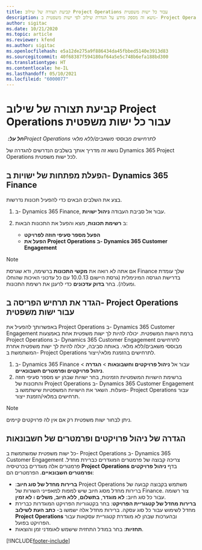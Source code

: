 ```yaml
---
title: קביעת תצורה של שילוב Project Operations עבור כל ישות משפטית
description: נושא זה מספק מידע על הגדרת שילוב לפי ישות משפטית ב- Project Operations.
author: sigitac
ms.date: 10/21/2020
ms.topic: article
ms.reviewer: kfend
ms.author: sigitac
ms.openlocfilehash: e5a12de275a9f886434da45fbbed5140e3913d83
ms.sourcegitcommit: 40f68387f594180af64a5e5c748b6efa188bd300
ms.translationtype: HT
ms.contentlocale: he-IL
ms.lasthandoff: 05/10/2021
ms.locfileid: "6000077"
---
```

# <a name="configure-project-operations-integration-per-legal-entity"></a>קביעת תצורה של שילוב Project Operations עבור כל ישות משפטית 

_**חל על:** ‏Project Operations לתרחישים מבוססי משאבים/ללא מלאי_

נושא זה מדריך אותך בשלבים הנדרשים להגדרה של Dynamics 365 Project Operations לכל ישות משפטית.

## <a name="enable-feature-keys-in-dynamics-365-finance"></a>הפעלת מפתחות של ישויות ב- Dynamics 365 Finance

בצע את השלבים הבאים כדי להפעיל תכונות נדרשות.

1. ב- Dynamics 365 Finance, עבור אל סביבת העבודה **ניהול ישויות**.
2. ב **רשימת תכונות**, מצא והפעל את התכונות הבאות:
  
    - **הפעל מספר סעיפי חוזה לפרויקט**
    - **הפעל את Project Operations ב- Dynamics 365 Customer Engagement**

> [!NOTE]
> אם אתה לא רואה את **מקשי התכונות** ברשימה, ודא שגרסת Finance שלך עומדת בדרישת הגרסה המינימלית (גרסת היישום 10.0.13 עם כל עדכוני האיכות שהוחלו ומעלה). בחר **בדוק עדכונים** כדי לרענן את רשימת התכונות.

## <a name="define-the-project-operations-deployment-scenario-for-a-legal-entity"></a>הגדר את תרחיש הפריסה ב- Project Operations עבור ישות משפטית

באפשרותך להפעיל את Project Operations ב- Dynamics 365 Customer Engagement ברמת הישות המשפטית. יכולה להיות לך ישות משפטית אחת באמצעות Project Operations ב- Dynamics 365 Customer Engagement לתרחישים מבוססי משאבים/ללא מלאי. באותה סביבה, יכולה להיות לך ישות משפטית אחרת המשתמשת ב- Project Operations לתרחישים בהזמנת מלאי/ייצור.

1. ב- Dynamics 365 Finance עבור אל **ניהול פרויקטים וחשבונאות** > **הגדרה** > **ניהול פרויקטים ופרמטרים חשבונאיים**.
2. ברשימת הישויות המשפטיות הזמינות, בחר ישויות שבהן יש מספר סעיפי חוזה והתכונות של Project Operations ב- Dynamics 365 Customer Engagement פועלות. השאר את הישויות המשפטיות שישתמשו ב- Project Operations עבור תרחישים במלאי/הזמנת ייצור.

> [!NOTE]
> ניתן לבחור ישות משפטית רק אם אין לה פרויקטים קיימים.

## <a name="configure-project-management-and-accounting-parameters"></a>הגדרה של ניהול פרויקטים ופרמטרים של חשבונאות

כל ישות משפטית שמשתמשת ב- Project Operations ב- Dynamics 365 Customer Engagement צריכה קבוצה של פרמטרים המוגדרים כברירת מחדל. פרמטרים אלה מוגדרים בכרטיסיה **Project Operations** בדף **ניהול פרויקטים ופרמטרים חשבונאיים**. הפרמטרים הם:

  - **ברירות מחדל של סוג חיוב**:‏ Project Operations משתמש בקבוצה קבועה של ברירות מחדל מסוג חיוב שיש למפות למאפייני השורות של Finance. צור רשומה עבור כל סוג חיוב: **לא מוגדר**, **בתשלום**, **ללא חיוב**, **משלים** ו **לא זמין**.
  - **ברירות מחדל של קטגוריית הפרויקט**: בחר בקטגוריות הפרויקט המוגדרות כברירת מחדל לשימוש עבור כל סוג עסקה. ברירות מחדל אלה ישמשו ב- **כתב העת לשילוב Project Operations** ובהערכות שבהן לא מוגדרת קטגוריית עסקאות עבור הפרויקט בפועל.
  - **תחזיות**: בחר במודל התחזית שישמש לאומדני זמן והוצאות.


[!INCLUDE[footer-include](../includes/footer-banner.md)]
